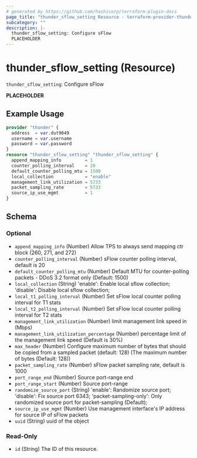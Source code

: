 ```yaml
---
# generated by https://github.com/hashicorp/terraform-plugin-docs
page_title: "thunder_sflow_setting Resource - terraform-provider-thunder"
subcategory: ""
description: |-
  thunder_sflow_setting: Configure sFlow
  PLACEHOLDER
---
```


# thunder_sflow_setting (Resource)

`thunder_sflow_setting`: Configure sFlow

__PLACEHOLDER__

## Example Usage

```terraform
provider "thunder" {
  address  = var.dut9049
  username = var.username
  password = var.password
}
resource "thunder_sflow_setting" "thunder_sflow_setting" {
  append_mapping_info         = 1
  counter_polling_interval    = 20
  default_counter_polling_mtu = 1500
  local_collection            = "enable"
  management_link_utilization = 5733
  packet_sampling_rate        = 5733
  source_ip_use_mgmt          = 1
}
```

<!-- schema generated by tfplugindocs -->
## Schema

### Optional

- `append_mapping_info` (Number) Allow TPS to always send mapping ctr block (260, 271, and 272)
- `counter_polling_interval` (Number) sFlow counter polling interval, default is 20
- `default_counter_polling_mtu` (Number) Default MTU for counter-polling packets - DDoS 3.2 format only (Default: 1500)
- `local_collection` (String) 'enable': Enable local sflow collection; 'disable': Disable local sflow collection;
- `local_t1_polling_interval` (Number) Set sFlow local counter polling interval for T1 stats
- `local_t2_polling_interval` (Number) Set sFlow local counter polling interval for T2 stats
- `management_link_utilization` (Number) limit management link speed in (Mbps)
- `management_link_utilization_percentage` (Number) percentage limit of the management link speed (Default is 30%)
- `max_header` (Number) Configure maximum number of bytes that should be copied from a sampled packet (default: 128) (The maximum number of bytes (Default: 128))
- `packet_sampling_rate` (Number) sFlow packet sampling rate, default is 1000
- `port_range_end` (Number) Source port-range end
- `port_range_start` (Number) Source port-range
- `randomize_source_port` (String) 'enable': Randomize source port; 'disable': Fix source port 6343; 'packet-sampling-only': Only randomized source port for packet-sampling (Default);
- `source_ip_use_mgmt` (Number) Use management interface's IP address for source IP of sFlow packets
- `uuid` (String) uuid of the object

### Read-Only

- `id` (String) The ID of this resource.


